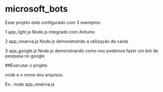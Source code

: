# microsoft_bots

Esse projeto está configurado com 3 exemplos:

1 app_light.js Node.js integrado com Arduino

2 app_reserva.js Node.js demonstrando a utilização de cards

3 app_google.js Node.js demonstrando como nos podemos fazer um bot de pesquisa no google

##Executar o projeto

node e o nome dos arquivos. 

Ex.: node app_reserva.js
